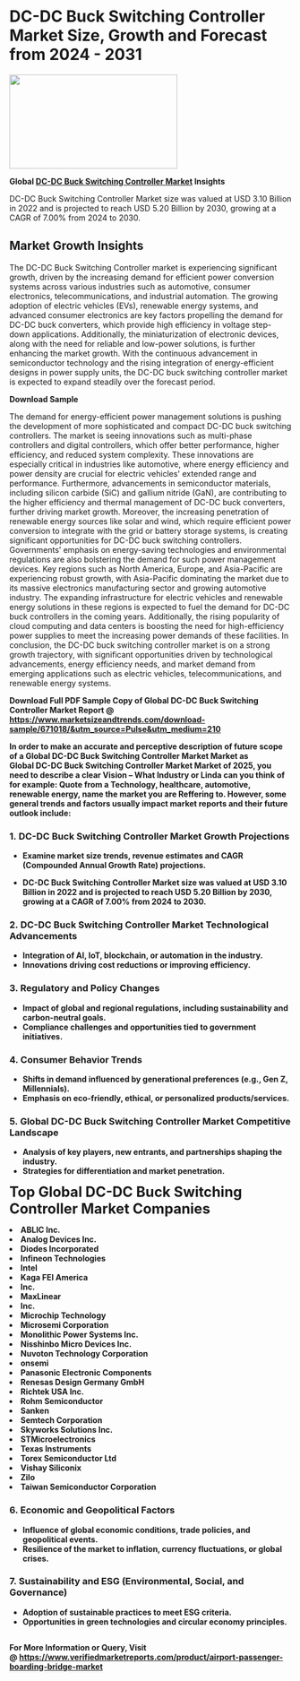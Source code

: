 <H1>DC-DC Buck Switching Controller Market Size, Growth and Forecast from 2024 - 2031</H1><img class="aligncenter size-medium wp-image-584254" src="https://thirdeyenews.in/wp-content/uploads/2024/09/Global-Market-Research-300x168.jpeg" alt="" width="300" height="168" /><p><strong>Global&nbsp;<a href="https://www.marketsizeandtrends.com/download-sample/671018/&amp;utm_source=Pulse&amp;utm_medium=210">DC-DC Buck Switching Controller Market</a> Insights</strong></p><p>DC-DC Buck Switching Controller Market size was valued at USD 3.10 Billion in 2022 and is projected to reach USD 5.20 Billion by 2030, growing at a CAGR of 7.00% from 2024 to 2030.</p><p><h2>Market Growth Insights</h2> <p>The DC-DC Buck Switching Controller market is experiencing significant growth, driven by the increasing demand for efficient power conversion systems across various industries such as automotive, consumer electronics, telecommunications, and industrial automation. The growing adoption of electric vehicles (EVs), renewable energy systems, and advanced consumer electronics are key factors propelling the demand for DC-DC buck converters, which provide high efficiency in voltage step-down applications. Additionally, the miniaturization of electronic devices, along with the need for reliable and low-power solutions, is further enhancing the market growth. With the continuous advancement in semiconductor technology and the rising integration of energy-efficient designs in power supply units, the DC-DC buck switching controller market is expected to expand steadily over the forecast period.</p> <p><strong>Download Sample</strong></p> <p>The demand for energy-efficient power management solutions is pushing the development of more sophisticated and compact DC-DC buck switching controllers. The market is seeing innovations such as multi-phase controllers and digital controllers, which offer better performance, higher efficiency, and reduced system complexity. These innovations are especially critical in industries like automotive, where energy efficiency and power density are crucial for electric vehicles' extended range and performance. Furthermore, advancements in semiconductor materials, including silicon carbide (SiC) and gallium nitride (GaN), are contributing to the higher efficiency and thermal management of DC-DC buck converters, further driving market growth. Moreover, the increasing penetration of renewable energy sources like solar and wind, which require efficient power conversion to integrate with the grid or battery storage systems, is creating significant opportunities for DC-DC buck switching controllers. Governments’ emphasis on energy-saving technologies and environmental regulations are also bolstering the demand for such power management devices. Key regions such as North America, Europe, and Asia-Pacific are experiencing robust growth, with Asia-Pacific dominating the market due to its massive electronics manufacturing sector and growing automotive industry. The expanding infrastructure for electric vehicles and renewable energy solutions in these regions is expected to fuel the demand for DC-DC buck controllers in the coming years. Additionally, the rising popularity of cloud computing and data centers is boosting the need for high-efficiency power supplies to meet the increasing power demands of these facilities. In conclusion, the DC-DC buck switching controller market is on a strong growth trajectory, with significant opportunities driven by technological advancements, energy efficiency needs, and market demand from emerging applications such as electric vehicles, telecommunications, and renewable energy systems.</p> <p><strong></p><p><span class=""><strong>Download Full PDF Sample Copy of Global DC-DC Buck Switching Controller Market Report</strong> @ <a href="https://www.marketsizeandtrends.com/download-sample/671018/&amp;utm_source=Pulse&amp;utm_medium=210" target="_blank">https://www.marketsizeandtrends.com/download-sample/671018/&amp;utm_source=Pulse&amp;utm_medium=210</a></span></p><p>In order to make an accurate and perceptive description of future scope of a Global&nbsp;DC-DC Buck Switching Controller Market Market as Global&nbsp;DC-DC Buck Switching Controller Market Market of 2025, you need to describe a clear Vision &ndash; What Industry or Linda can you think of for example: Quote from a Technology, healthcare, automotive, renewable energy, name the market you are Reffering to. However, some general trends and factors usually impact market reports and their future outlook include:</p><h3>1.&nbsp;<strong>DC-DC Buck Switching Controller Market Growth Projections</strong></h3><ul><li>Examine market size trends, revenue estimates and CAGR (Compounded Annual Growth Rate) projections.</li><li><p>DC-DC Buck Switching Controller Market size was valued at USD 3.10 Billion in 2022 and is projected to reach USD 5.20 Billion by 2030, growing at a CAGR of 7.00% from 2024 to 2030.</p></li></ul><h3>2.&nbsp;<strong>DC-DC Buck Switching Controller Market Technological Advancements</strong></h3><ul><li>Integration of AI, IoT, blockchain, or automation in the industry.</li><li>Innovations driving cost reductions or improving efficiency.</li></ul><h3>3.&nbsp;<strong>Regulatory and Policy Changes</strong></h3><ul><li>Impact of global and regional regulations, including sustainability and carbon-neutral goals.</li><li>Compliance challenges and opportunities tied to government initiatives.</li></ul><h3>4.&nbsp;<strong>Consumer Behavior Trends</strong></h3><ul><li>Shifts in demand influenced by generational preferences (e.g., Gen Z, Millennials).</li><li>Emphasis on eco-friendly, ethical, or personalized products/services.</li></ul><h3>5.&nbsp;<strong>Global DC-DC Buck Switching Controller Market Competitive Landscape</strong></h3><ul><li>Analysis of key players, new entrants, and partnerships shaping the industry.</li><li>Strategies for differentiation and market penetration.</li></ul><p data-pm-slice="1 1 []"><span style="color: inherit; font-family: inherit; font-size: 25px;">Top Global DC-DC Buck Switching Controller Market Companies</span></p><div class="" data-test-id=""><p><li>ABLIC Inc.</li><li> Analog Devices Inc.</li><li> Diodes Incorporated</li><li> Infineon Technologies</li><li> Intel</li><li> Kaga FEI America</li><li> Inc.</li><li> MaxLinear</li><li> Inc.</li><li> Microchip Technology</li><li> Microsemi Corporation</li><li> Monolithic Power Systems Inc.</li><li> Nisshinbo Micro Devices Inc.</li><li> Nuvoton Technology Corporation</li><li> onsemi</li><li> Panasonic Electronic Components</li><li> Renesas Design Germany GmbH</li><li> Richtek USA Inc.</li><li> Rohm Semiconductor</li><li> Sanken</li><li> Semtech Corporation</li><li> Skyworks Solutions Inc.</li><li> STMicroelectronics</li><li> Texas Instruments</li><li> Torex Semiconductor Ltd</li><li> Vishay Siliconix</li><li> Zilo</li><li> Taiwan Semiconductor Corporation</li></p></div><h3>6.&nbsp;<strong>Economic and Geopolitical Factors</strong></h3><ul><li>Influence of global economic conditions, trade policies, and geopolitical events.</li><li>Resilience of the market to inflation, currency fluctuations, or global crises.</li></ul><h3>7.&nbsp;<strong>Sustainability and ESG (Environmental, Social, and Governance)</strong></h3><ul><li>Adoption of sustainable practices to meet ESG criteria.</li><li>Opportunities in green technologies and circular economy principles.</li></ul><h2><strong style="font-size: 14px;">For More Information or Query, Visit @&nbsp;</strong><a style="background-color: #ffffff; font-size: 14px;" href="https://www.marketsizeandtrends.com/report/dc-dc-buck-switching-controller-market/" target="_blank">https://www.verifiedmarketreports.com/product/airport-passenger-boarding-bridge-market</a></h2>
